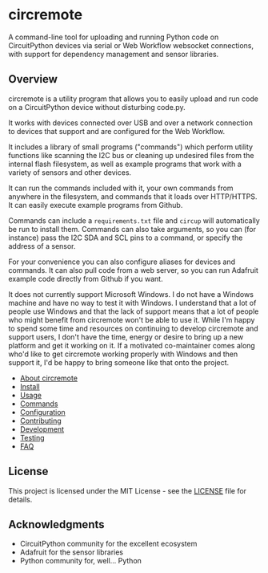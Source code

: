 # circremote

A command-line tool for uploading and running Python code on CircuitPython devices via serial or Web Workflow websocket connections, with support for dependency management and sensor libraries.

## Overview

circremote is a utility program that allows you to easily upload and run code on a CircuitPython device without disturbing code.py.

It works with devices connected over USB and over a network connection to devices that support and are configured for the Web Workflow.

It includes a library of small programs ("commands") which perform utility functions like scanning the I2C bus or cleaning up undesired files from the internal flash filesystem, as well as example programs that work with a variety of sensors and other devices.

It can run the commands included with it, your own commands from anywhere in the filesystem, and commands that it loads over HTTP/HTTPS. It can easily execute example programs from Github.

Commands can include a `requirements.txt` file and `circup` will automatically be run to install them. Commands can also take arguments, so you can (for instance) pass the I2C SDA and SCL pins to a command, or specify the address of a sensor.

For your convenience you can also configure aliases for devices and commands.
It can also pull code from a web server, so you can run Adafruit example code directly from Github if you want.

It does not currently support Microsoft Windows. I do not have a Windows machine and have no way to test it with Windows. I understand that a lot of people use Windows and that the lack of support means that a lot of people who might benefit from circremote won't be able to use it. While I'm happy to spend some time and resources on continuing to develop circremote and support users, I don't have the time, energy or desire to bring up a new platform and get it working on it. If a motivated co-maintainer comes along who'd like to get circremote working properly with Windows and then support it, I'd be happy to bring someone like that onto the project.

- [About circremote](doc/about.md)
- [Install](doc/install.md)
- [Usage](doc/usage.md)
- [Commands](doc/commands.md)
- [Configuration](doc/configuration.md)
- [Contributing](doc/contributing.md)
- [Development](doc/development.md)
- [Testing](doc/testing.md)
- [FAQ](doc/faq.md)


## License

This project is licensed under the MIT License - see the [LICENSE](LICENSE) file for details.

## Acknowledgments

- CircuitPython community for the excellent ecosystem
- Adafruit for the sensor libraries
- Python community for, well... Python
